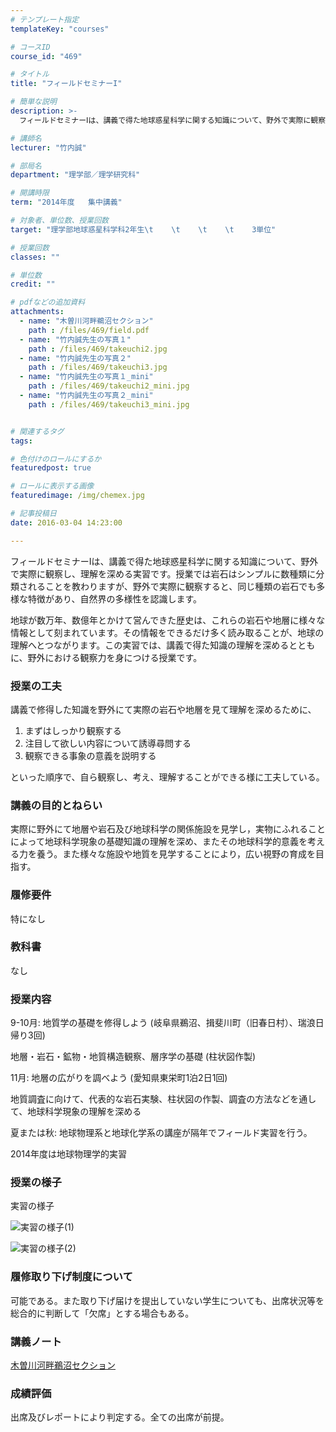 ```yaml
---
# テンプレート指定
templateKey: "courses"

# コースID
course_id: "469"

# タイトル
title: "フィールドセミナーI"

# 簡単な説明
description: >-
  フィールドセミナーⅠは、講義で得た地球惑星科学に関する知識について、野外で実際に観察し、理解を深める実習です。授業では岩石はシンプルに数種類に分類されることを教わりますが、野外で実際に観察すると、同じ...

# 講師名
lecturer: "竹内誠"

# 部局名
department: "理学部／理学研究科"

# 開講時限
term: "2014年度	集中講義"

# 対象者、単位数、授業回数
target: "理学部地球惑星科学科2年生\t    \t    \t    \t    3単位"

# 授業回数
classes: ""

# 単位数
credit: ""

# pdfなどの追加資料
attachments: 
  - name: "木曽川河畔鵜沼セクション" 
    path : /files/469/field.pdf
  - name: "竹内誠先生の写真１" 
    path : /files/469/takeuchi2.jpg
  - name: "竹内誠先生の写真２" 
    path : /files/469/takeuchi3.jpg
  - name: "竹内誠先生の写真１_mini" 
    path : /files/469/takeuchi2_mini.jpg
  - name: "竹内誠先生の写真２_mini" 
    path : /files/469/takeuchi3_mini.jpg


# 関連するタグ
tags:

# 色付けのロールにするか
featuredpost: true

# ロールに表示する画像
featuredimage: /img/chemex.jpg

# 記事投稿日
date: 2016-03-04 14:23:00

---
```

フィールドセミナーⅠは、講義で得た地球惑星科学に関する知識について、野外で実際に観察し、理解を深める実習です。授業では岩石はシンプルに数種類に分類されることを教わりますが、野外で実際に観察すると、同じ種類の岩石でも多様な特徴があり、自然界の多様性を認識します。 

地球が数万年、数億年とかけて営んできた歴史は、これらの岩石や地層に様々な情報として刻まれています。その情報をできるだけ多く読み取ることが、地球の理解へとつながります。この実習では、講義で得た知識の理解を深めるとともに、野外における観察力を身につける授業です。
### 授業の工夫

講義で修得した知識を野外にて実際の岩石や地層を見て理解を深めるために、

  1. まずはしっかり観察する
  2. 注目して欲しい内容について誘導尋問する
  3. 観察できる事象の意義を説明する

といった順序で、自ら観察し、考え、理解することができる様に工夫している。

### 講義の目的とねらい

実際に野外にて地層や岩石及び地球科学の関係施設を見学し，実物にふれることによって地球科学現象の基礎知識の理解を深め、またその地球科学的意義を考える力を養う。また様々な施設や地質を見学することにより，広い視野の育成を目指す。 

### 履修要件

特になし

### 教科書

なし

### 授業内容

9-10月: 地質学の基礎を修得しよう (岐阜県鵜沼、揖斐川町（旧春日村）、瑞浪日帰り3回)

地層・岩石・鉱物・地質構造観察、層序学の基礎 (柱状図作製)

11月: 地層の広がりを調べよう (愛知県東栄町1泊2日1回)

地質調査に向けて、代表的な岩石実験、柱状図の作製、調査の方法などを通して、地球科学現象の理解を深める

夏または秋: 地球物理系と地球化学系の講座が隔年でフィールド実習を行う。

2014年度は地球物理学的実習

### 授業の様子

実習の様子


![実習の様子(1)](/files/469/takeuchi2_mini.jpg) 

![実習の様子(2)](/files/469/takeuchi3_mini.jpg) 
### 履修取り下げ制度について

可能である。また取り下げ届けを提出していない学生についても、出席状況等を総合的に判断して「欠席」とする場合もある。

### 講義ノート


[木曽川河畔鵜沼セクション](/files/469/field.pdf) 

### 成績評価

出席及びレポートにより判定する。全ての出席が前提。
